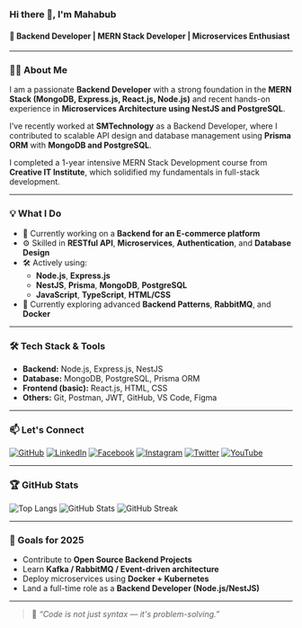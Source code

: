 ### Hi there 👋, I'm Mahabub

#### 🚀 Backend Developer | MERN Stack Developer | Microservices Enthusiast

---

### 👨‍💻 About Me

I am a passionate **Backend Developer** with a strong foundation in the **MERN Stack (MongoDB, Express.js, React.js, Node.js)** and recent hands-on experience in **Microservices Architecture using NestJS and PostgreSQL**.

I’ve recently worked at **SMTechnology** as a Backend Developer, where I contributed to scalable API design and database management using **Prisma ORM** with **MongoDB and PostgreSQL**.

I completed a 1-year intensive MERN Stack Development course from **Creative IT Institute**, which solidified my fundamentals in full-stack development.

---

### 💡 What I Do

- 🔭 Currently working on a **Backend for an E-commerce platform**
- ⚙️ Skilled in **RESTful API**, **Microservices**, **Authentication**, and **Database Design**
- 🛠️ Actively using:
  - **Node.js**, **Express.js**
  - **NestJS**, **Prisma**, **MongoDB**, **PostgreSQL**
  - **JavaScript**, **TypeScript**, **HTML/CSS**
- 🌱 Currently exploring advanced **Backend Patterns**, **RabbitMQ**, and **Docker**

---

### 🛠️ Tech Stack & Tools

- **Backend:** Node.js, Express.js, NestJS  
- **Database:** MongoDB, PostgreSQL, Prisma ORM  
- **Frontend (basic):** React.js, HTML, CSS  
- **Others:** Git, Postman, JWT, GitHub, VS Code, Figma

---

### 📫 Let's Connect

[![GitHub](https://img.shields.io/badge/-GitHub-181717?style=flat-square&logo=github&logoColor=white)](https://github.com/mahabubDevs)
[![LinkedIn](https://img.shields.io/badge/-LinkedIn-0077B5?style=flat-square&logo=linkedin&logoColor=white)](https://www.linkedin.com/in/md-mahabub-rahman-b44748254/)
[![Facebook](https://img.shields.io/badge/-Facebook-1877F2?style=flat-square&logo=facebook&logoColor=white)](https://www.facebook.com/profile.php?id=61556231027146)
[![Instagram](https://img.shields.io/badge/-Instagram-E4405F?style=flat-square&logo=instagram&logoColor=white)](https://www.instagram.com/mahabubrahman719/)
[![Twitter](https://img.shields.io/badge/-Twitter-1DA1F2?style=flat-square&logo=twitter&logoColor=white)](https://twitter.com/MdMahabubR25961)
[![YouTube](https://img.shields.io/badge/-YouTube-FF0000?style=flat-square&logo=youtube&logoColor=white)](https://youtube.com/@programmingmystrey)

---

### 🏆 GitHub Stats


![Top Langs](https://github-readme-stats.vercel.app/api/top-langs/?username=mahabubDevs&layout=compact)
![GitHub Stats](https://github-readme-stats.vercel.app/api?username=mahabubDevs&show_icons=true&theme=radical)
![GitHub Streak](https://streak-stats.demolab.com?user=mahabubDevs&theme=dark)

---

### 🎯 Goals for 2025

- Contribute to **Open Source Backend Projects**
- Learn **Kafka / RabbitMQ / Event-driven architecture**
- Deploy microservices using **Docker + Kubernetes**
- Land a full-time role as a **Backend Developer (Node.js/NestJS)**

---

> 💬 *“Code is not just syntax — it's problem-solving.”*

